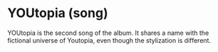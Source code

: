 # YOUtopia (song)

YOUtopia is the second song of the album. It shares a name with the fictional universe of Youtopia, 
even though the stylization is different.